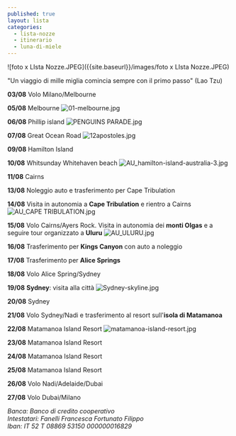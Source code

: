 ```yaml
---
published: true
layout: lista
categories:
  - lista-nozze
  - itinerario
  - luna-di-miele
---
```

![foto x LIsta Nozze.JPEG]({{site.baseurl}}/images/foto x LIsta Nozze.JPEG)
<div class="citazione">
"Un viaggio di mille miglia comincia sempre con il primo passo" (Lao Tzu)
</div>

**03/08** Volo Milano/Melbourne

**05/08** Melbourne
![01-melbourne.jpg]({{site.baseurl}}/images/01-melbourne.jpg)

**06/08** Phillip island
![PENGUINS PARADE.jpg]({{site.baseurl}}/images/PENGUINS%20PARADE.jpg)

**07/08** Great Ocean Road
![12apostoles.jpg]({{site.baseurl}}/images/12apostoles.jpg)

**09/08** Hamilton Island

**10/08** Whitsunday Whitehaven beach
![AU_hamilton-island-australia-3.jpg]({{site.baseurl}}/images/AU_hamilton-island-australia-3.jpg)

**11/08** Cairns
[]({{site.baseurl}}/images/AU_barriera%20corallina.jpg)

**13/08** Noleggio auto e trasferimento per Cape Tribulation

**14/08** Visita in autonomia a **Cape Tribulation** e rientro a Cairns
![AU_CAPE TRIBULATION.jpg]({{site.baseurl}}/images/AU_CAPE%20TRIBULATION.jpg)

**15/08** Volo Cairns/Ayers Rock.
Visita in autonomia dei **monti Olgas** e a seguire tour organizzato a **Uluru**
![AU_ULURU.jpg]({{site.baseurl}}/images/AU_ULURU.jpg)

**16/08** Trasferimento per **Kings Canyon** con auto a noleggio

**17/08** Trasferimento per **Alice Springs**

**18/08** Volo Alice Spring/Sydney

**19/08** **Sydney**: visita alla città
![Sydney-skyline.jpg]({{site.baseurl}}/images/Sydney-skyline.jpg)

**20/08** Sydney

**21/08** Volo Sydney/Nadi e trasferimento al resort sull'**isola di Matamanoa**

**22/08** Matamanoa Island Resort
![matamanoa-island-resort.jpg]({{site.baseurl}}/images/matamanoa-island-resort.jpg)

**23/08** Matamanoa  Island Resort

**24/08** Matamanoa  Island Resort

**25/08** Matamanoa  Island Resort

**26/08** Volo Nadi/Adelaide/Dubai

**27/08** Volo Dubai/Milano
	 

<address>
Banca: Banco di credito cooperativo<br/>
Intestatari: Fanelli Francesca  Fortunato Filippo<br/>
Iban: IT 52 T 08869 53150 000000016829<br/>
</address>
